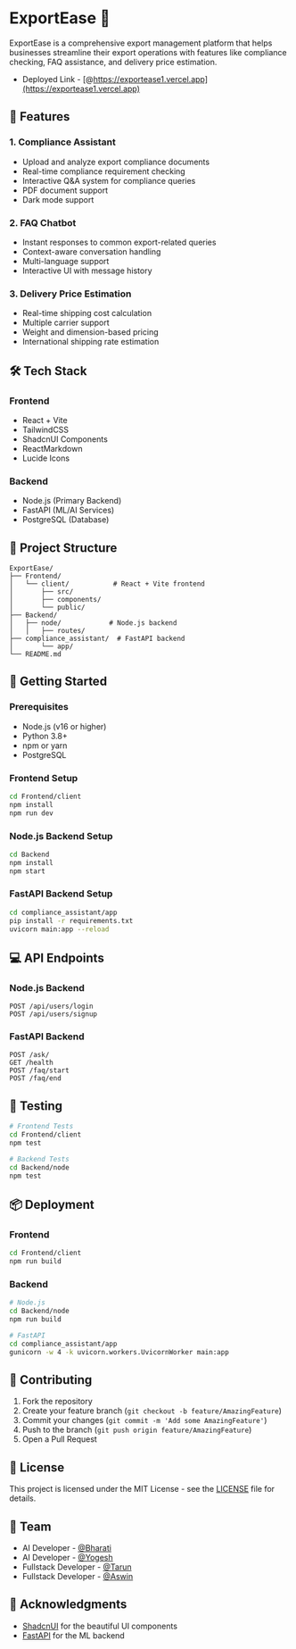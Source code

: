 # ExportEase 🚀

ExportEase is a comprehensive export management platform that helps businesses streamline their export operations with features like compliance checking, FAQ assistance, and delivery price estimation.

- Deployed Link - [@https://exportease1.vercel.app](https://exportease1.vercel.app)

## 🌟 Features

### 1. Compliance Assistant
- Upload and analyze export compliance documents
- Real-time compliance requirement checking
- Interactive Q&A system for compliance queries
- PDF document support
- Dark mode support

### 2. FAQ Chatbot
- Instant responses to common export-related queries
- Context-aware conversation handling
- Multi-language support
- Interactive UI with message history

### 3. Delivery Price Estimation
- Real-time shipping cost calculation
- Multiple carrier support
- Weight and dimension-based pricing
- International shipping rate estimation

## 🛠️ Tech Stack

### Frontend
- React + Vite
- TailwindCSS
- ShadcnUI Components
- ReactMarkdown
- Lucide Icons

### Backend
- Node.js (Primary Backend)
- FastAPI (ML/AI Services)
- PostgreSQL (Database)

## 📁 Project Structure

```
ExportEase/
├── Frontend/
│   └── client/           # React + Vite frontend
│       ├── src/
│       ├── components/
│       └── public/
├── Backend/
│   ├── node/            # Node.js backend
│   │   ├── routes/
├── compliance_assistant/  # FastAPI backend
│       └── app/
└── README.md
```

## 🚀 Getting Started

### Prerequisites
- Node.js (v16 or higher)
- Python 3.8+
- npm or yarn
- PostgreSQL

### Frontend Setup
```bash
cd Frontend/client
npm install
npm run dev
```

### Node.js Backend Setup
```bash
cd Backend
npm install
npm start
```

### FastAPI Backend Setup
```bash
cd compliance_assistant/app
pip install -r requirements.txt
uvicorn main:app --reload
```

## 💻 API Endpoints

### Node.js Backend

```
POST /api/users/login
POST /api/users/signup
```

### FastAPI Backend

```
POST /ask/
GET /health
POST /faq/start
POST /faq/end
```

## 🧪 Testing

```bash
# Frontend Tests
cd Frontend/client
npm test

# Backend Tests
cd Backend/node
npm test
```

## 📦 Deployment

### Frontend
```bash
cd Frontend/client
npm run build
```

### Backend
```bash
# Node.js
cd Backend/node
npm run build

# FastAPI
cd compliance_assistant/app
gunicorn -w 4 -k uvicorn.workers.UvicornWorker main:app
```

## 🤝 Contributing

1. Fork the repository
2. Create your feature branch (`git checkout -b feature/AmazingFeature`)
3. Commit your changes (`git commit -m 'Add some AmazingFeature'`)
4. Push to the branch (`git push origin feature/AmazingFeature`)
5. Open a Pull Request

## 📝 License

This project is licensed under the MIT License - see the [LICENSE](LICENSE) file for details.

## 👥 Team

- AI Developer - [@Bharati](https://github.com/vampbrain)
- AI Developer - [@Yogesh](https://github.com/Yogesh-005)
- Fullstack Developer - [@Tarun](https://github.com/jmt-genius)
- Fullstack Developer - [@Aswin](https://github.com/aswin-codes)

## 🙏 Acknowledgments

- [ShadcnUI](https://ui.shadcn.com/) for the beautiful UI components
- [FastAPI](https://fastapi.tiangolo.com/) for the ML backend
